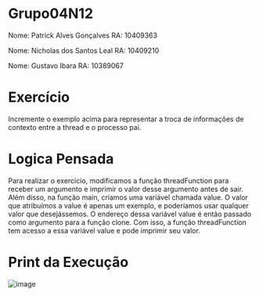# Grupo04N12

Nome: Patrick Alves Gonçalves          RA: 10409363

Nome: Nicholas dos Santos Leal         RA: 10409210

Nome: Gustavo Ibara                    RA: 10389067


# Exercício

Incremente o exemplo acima para representar a troca de informações de contexto entre a thread e o processo pai.

# Logica Pensada

Para realizar o exercício, modificamos a função threadFunction para receber um argumento e imprimir o valor desse argumento antes de sair. Além disso, na função main, criamos uma variável chamada value. O valor que atribuímos a value é apenas um exemplo, e poderíamos usar qualquer valor que desejássemos. O endereço dessa variável value é então passado como argumento para a função clone. Com isso, a função threadFunction tem acesso a essa variável value e pode imprimir seu valor.

# Print da Execução

![image](https://github.com/patrickalvesz/lab03a_threads/assets/127363163/4d35da63-b475-4863-8cce-6ad77b921d8b)
